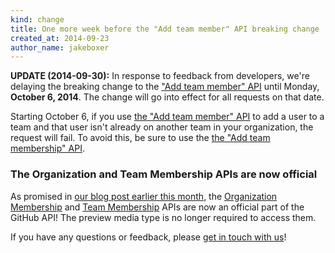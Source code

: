```yaml
---
kind: change
title: One more week before the "Add team member" API breaking change
created_at: 2014-09-23
author_name: jakeboxer
---
```


**UPDATE (2014-09-30):** In response to feedback from developers, we're delaying the breaking change to the ["Add team member" API][add-team-member] until Monday, **October 6, 2014**. The change will go into effect for all requests on that date.

Starting October 6, if you use [the "Add team member" API][add-team-member] to add a user to a team and that user isn't already on another team in your organization, the request will fail. To avoid this, be sure to use the [the "Add team membership" API][add-team-membership].

### The Organization and Team Membership APIs are now official

As promised in [our blog post earlier this month][finalizing], the [Organization Membership][org-membership-api] and [Team Membership][team-membership-api] APIs are now an official part of the GitHub API! The preview media type is no longer required to access them.

If you have any questions or feedback, please [get in touch with us][contact]!

[add-team-member]: /v3/orgs/teams/#add-team-member
[add-team-membership]: /v3/orgs/teams/#add-team-membership
[finalizing]: /changes/2014-09-16-finalizing-the-organization-and-team-membership-apis/
[org-membership-api]: /changes/2014-08-28-accepting-organization-invitations-from-the-api/
[team-membership-api]: /changes/2014-08-05-team-memberships-api/
[contact]: https://github.com/contact?form[subject]=Organization+and+Team+Membership+APIs

